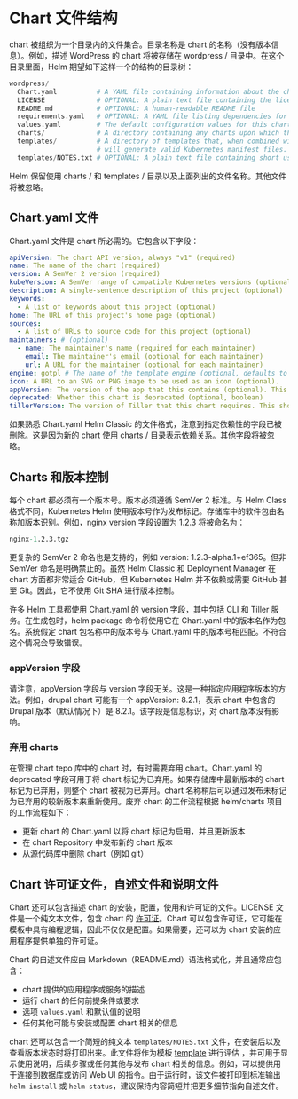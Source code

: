 # Chart 文件结构

chart 被组织为一个目录内的文件集合。目录名称是 chart 的名称（没有版本信息）。例如，描述 WordPress 的 chart 将被存储在 wordpress / 目录中。在这个目录里面，Helm 期望如下这样一个的结构的目录树：

```s
wordpress/
  Chart.yaml          # A YAML file containing information about the chart
  LICENSE             # OPTIONAL: A plain text file containing the license for the chart
  README.md           # OPTIONAL: A human-readable README file
  requirements.yaml   # OPTIONAL: A YAML file listing dependencies for the chart
  values.yaml         # The default configuration values for this chart
  charts/             # A directory containing any charts upon which this chart depends.
  templates/          # A directory of templates that, when combined with values,
                      # will generate valid Kubernetes manifest files.
  templates/NOTES.txt # OPTIONAL: A plain text file containing short usage notes
```

Helm 保留使用 charts / 和 templates / 目录以及上面列出的文件名称。其他文件将被忽略。

## Chart.yaml 文件

Chart.yaml 文件是 chart 所必需的。它包含以下字段：

```yml
apiVersion: The chart API version, always "v1" (required)
name: The name of the chart (required)
version: A SemVer 2 version (required)
kubeVersion: A SemVer range of compatible Kubernetes versions (optional)
description: A single-sentence description of this project (optional)
keywords:
  - A list of keywords about this project (optional)
home: The URL of this project's home page (optional)
sources:
  - A list of URLs to source code for this project (optional)
maintainers: # (optional)
  - name: The maintainer's name (required for each maintainer)
    email: The maintainer's email (optional for each maintainer)
    url: A URL for the maintainer (optional for each maintainer)
engine: gotpl # The name of the template engine (optional, defaults to gotpl)
icon: A URL to an SVG or PNG image to be used as an icon (optional).
appVersion: The version of the app that this contains (optional). This needn't be SemVer.
deprecated: Whether this chart is deprecated (optional, boolean)
tillerVersion: The version of Tiller that this chart requires. This should be expressed as a SemVer range: ">2.0.0" (optional)
```

如果熟悉 Chart.yaml Helm Classic 的文件格式，注意到指定依赖性的字段已被删除。这是因为新的 chart 使用 charts / 目录表示依赖关系。其他字段将被忽略。

## Charts 和版本控制

每个 chart 都必须有一个版本号。版本必须遵循 SemVer 2 标准。与 Helm Class 格式不同，Kubernetes Helm 使用版本号作为发布标记。存储库中的软件包由名称加版本识别。例如，nginx version 字段设置为 1.2.3 将被命名为：

```s
nginx-1.2.3.tgz
```

更复杂的 SemVer 2 命名也是支持的，例如 version: 1.2.3-alpha.1+ef365。但非 SemVer 命名是明确禁止的。虽然 Helm Classic 和 Deployment Manager 在 chart 方面都非常适合 GitHub，但 Kubernetes Helm 并不依赖或需要 GitHub 甚至 Git。因此，它不使用 Git SHA 进行版本控制。

许多 Helm 工具都使用 Chart.yaml 的 version 字段，其中包括 CLI 和 Tiller 服务。在生成包时，helm package 命令将使用它在 Chart.yaml 中的版本名作为包名。系统假定 chart 包名称中的版本号与 Chart.yaml 中的版本号相匹配。不符合这个情况会导致错误。

### appVersion 字段

请注意，appVersion 字段与 version 字段无关。这是一种指定应用程序版本的方法。例如，drupal chart 可能有一个 appVersion: 8.2.1，表示 chart 中包含的 Drupal 版本（默认情况下）是 8.2.1。该字段是信息标识，对 chart 版本没有影响。

### 弃用 charts

在管理 chart tepo 库中的 chart 时，有时需要弃用 chart。Chart.yaml 的 deprecated 字段可用于将 chart 标记为已弃用。如果存储库中最新版本的 chart 标记为已弃用，则整个 chart 被视为已弃用。chart 名称稍后可以通过发布未标记为已弃用的较新版本来重新使用。废弃 chart 的工作流程根据 helm/charts 项目的工作流程如下：

- 更新 chart 的 Chart.yaml 以将 chart 标记为启用，并且更新版本
- 在 chart Repository 中发布新的 chart 版本
- 从源代码库中删除 chart（例如 git）

## Chart 许可证文件，自述文件和说明文件

Chart 还可以包含描述 chart 的安装，配置，使用和许可证的文件。LICENSE 文件是一个纯文本文件，包含 chart 的 [许可证](https://en.wikipedia.org/wiki/Software_license)。Chart 可以包含许可证，它可能在模板中具有编程逻辑，因此不仅仅是配置。如果需要，还可以为 chart 安装的应用程序提供单独的许可证。

Chart 的自述文件应由 Markdown（README.md）语法格式化，并且通常应包含：

- chart 提供的应用程序或服务的描述
- 运行 chart 的任何前提条件或要求
- 选项 `values.yaml` 和默认值的说明
- 任何其他可能与安装或配置 chart 相关的信息

chart 还可以包含一个简短的纯文本 `templates/NOTES.txt` 文件，在安装后以及查看版本状态时将打印出来。此文件将作为模板 [template](https://whmzsu.github.io/helm-doc-zh-cn/chart/charts-zh_cn.html#templates-and-values) 进行评估 ，并可用于显示使用说明，后续步骤或任何其他与发布 chart 相关的信息。例如，可以提供用于连接到数据库或访问 Web UI 的指令。由于运行时，该文件被打印到标准输出 `helm install` 或 `helm status`，建议保持内容简短并把更多细节指向自述文件。
